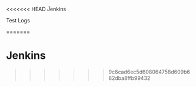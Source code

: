 <<<<<<< HEAD
Ĵenkins


Test Logs

=======
# Jenkins
>>>>>>> 9c6cad6ec5d608064758d609b682dba8ffb99432
